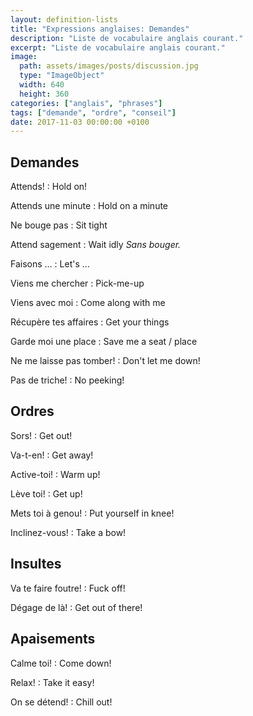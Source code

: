 ```yaml
---
layout: definition-lists
title: "Expressions anglaises: Demandes"
description: "Liste de vocabulaire anglais courant."
excerpt: "Liste de vocabulaire anglais courant."
image:
  path: assets/images/posts/discussion.jpg
  type: "ImageObject"
  width: 640
  height: 360
categories: ["anglais", "phrases"]
tags: ["demande", "ordre", "conseil"]
date: 2017-11-03 00:00:00 +0100
---
```


## Demandes

Attends!
: Hold on!

Attends une minute
: Hold on a minute

Ne bouge pas
: Sit tight

Attend sagement
: Wait idly
*Sans bouger.*

Faisons …
: Let's …

Viens me chercher
: Pick-me-up

Viens avec moi
: Come along with me

Récupère tes affaires
: Get your things

Garde moi une place
: Save me a seat / place

Ne me laisse pas tomber!
: Don't let me down!

Pas de triche!
: No peeking!


## Ordres

Sors!
: Get out!

Va-t-en!
: Get away!

Active-toi!
: Warm up!

Lève toi!
: Get up!

Mets toi à genou!
: Put yourself in knee!

Inclinez-vous!
: Take a bow!


## Insultes

Va te faire foutre!
: Fuck off!

Dégage de là!
: Get out of there!


## Apaisements

Calme toi!
: Come down!

Relax!
: Take it easy!

On se détend!
: Chill out!
